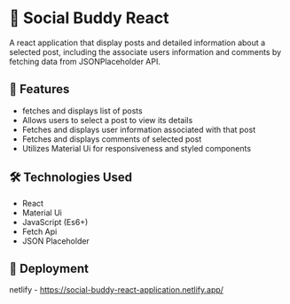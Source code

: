 # 📄 Social Buddy React

A react application that display posts and detailed information about a selected post, including the associate users information and comments by fetching data from JSONPlaceholder API.

## 📌 Features

- fetches and displays list of posts
- Allows users to select a post to view its details
- Fetches and displays user information associated with that post
- Fetches and displays comments of selected post
- Utilizes Material Ui for responsiveness and styled components

## 🛠️ Technologies Used

- React
- Material Ui
- JavaScript (Es6+)
- Fetch Api
- JSON Placeholder

## 🚀 Deployment
netlify -
https://social-buddy-react-application.netlify.app/

